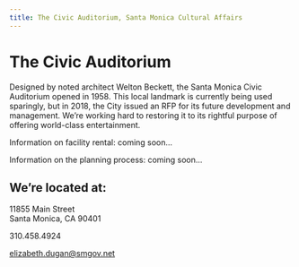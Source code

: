 ```yaml
---
title: The Civic Auditorium, Santa Monica Cultural Affairs
---
```


The Civic Auditorium
====================================

Designed by noted architect Welton Beckett, the Santa Monica Civic Auditorium opened in 1958. This local landmark is currently being used sparingly, but in 2018, the City issued an RFP for its future development and management. We’re working hard to restoring it to its rightful purpose of offering world-class entertainment.

Information on facility rental: coming soon...

Information on the planning process: coming soon...


We’re located at:
-----------------

11855 Main Street  
Santa Monica, CA 90401

310.458.4924

[elizabeth.dugan@smgov.net](mailto:elizabeth.dugan@smgov.net)
